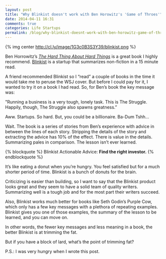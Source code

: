 ```yaml
---
layout: post
title: "Why Blinkist doesn't work with Ben Horowitz's 'Game of Throes'"
date: 2014-04-11 16:31
comments: true
categories: Life Startups
permalink: /blog/why-blinkist-doesnt-work-with-ben-horowitz-game-of-throes
---
```


{% img center http://cl.ly/image/1G3c0B3S3Y39/blinkist.png %}

Ben Horrowitz’s [*The Hard Thing About Hard Things*](http://www.amazon.com/The-Hard-Thing-About-Things/dp/0062273205/ref=sr_1_1?ie=UTF8&qid=1397245640&sr=8-1&keywords=hard+things) is a great book I highly recommend. [Blinkist](http://blinkist.com) is a startup that summarizes non-fiction in a 15 minute read. 

A friend recommended Blinkist so I “read” a couple of books in the time it would take me to peruse the WSJ cover. But before I could pay for it, I wanted to try it on a book I had read. So, for Ben’s book the key message was:

"Running a business is a very tough, lonely task. This is The Struggle. Happily, though, The Struggle also spawns greatness.”

Aww. Startups. So hard. But, you could be a billionaire. Ba-Dum Tshh...

Wait. The book is a series of stories from Ben’s experience with advice in between the lines of each story. Stripping the details of the story and extracting the advice has 10% of the effect. There is value in the details. Summarizing pales in comparison. The lesson isn’t ever learned.

{% blockquote %}
Blinkist Actionable Advice: **Find the right investor.**
{% endblockquote %}

It’s like eating a donut when you’re hungry. You feel satisfied but for a much shorter period of time. Blinkist is a bunch of donuts for the brain.

Criticizing is easier than building, so I want to say that the Blinkist product looks great and they seem to have a solid team of quality writers. Summarizing well is a tough job and for the most part their writers succeed.

Also, Blinkist works much better for books like Seth Godin’s Purple Cow, which only has a few key messages with a plethora of repeating examples. Blinkist gives you one of those examples, the summary of the lesson to be learned, and you can move on.

In other words, the fewer key messages and less meaning in a book, the better Blinkist is at trimming the fat. 

But if you have a block of lard, what’s the point of trimming fat?

P.S.: I was very hungry when I wrote this post.

